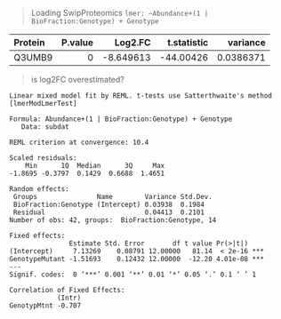 >Loading SwipProteomics
`lmer: ~Abundance+(1 | BioFraction:Genotype) + Genotype`

|Protein | P.value|   Log2.FC| t.statistic|  variance|
|:-------|-------:|---------:|-----------:|---------:|
|Q3UMB9  |       0| -8.649613|   -44.00426| 0.0386371|
> is log2FC overestimated?

```
Linear mixed model fit by REML. t-tests use Satterthwaite's method 
[lmerModLmerTest]

Formula: Abundance+(1 | BioFraction:Genotype) + Genotype
   Data: subdat

REML criterion at convergence: 10.4

Scaled residuals: 
    Min      1Q  Median      3Q     Max 
-1.8695 -0.3797  0.1429  0.6688  1.4651 

Random effects:
 Groups               Name        Variance Std.Dev.
 BioFraction:Genotype (Intercept) 0.03938  0.1984  
 Residual                         0.04413  0.2101  
Number of obs: 42, groups:  BioFraction:Genotype, 14

Fixed effects:
               Estimate Std. Error       df t value Pr(>|t|)    
(Intercept)     7.13269    0.08791 12.00000   81.14  < 2e-16 ***
GenotypeMutant -1.51693    0.12432 12.00000  -12.20 4.01e-08 ***
---
Signif. codes:  0 ‘***’ 0.001 ‘**’ 0.01 ‘*’ 0.05 ‘.’ 0.1 ‘ ’ 1

Correlation of Fixed Effects:
            (Intr)
GenotypMtnt -0.707
```
